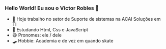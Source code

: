 ### Hello World! Eu sou o Victor Robles 👋

- 🔭 Hoje trabalho no setor de Suporte de sistemas na ACAI Soluções em TI
- 🌱 Estudando Html, Css e JavaScript
- 😄 Pronomes: ele / dele
- 🛹 Hobbie: Academia e de vez em quando skate

<div>
  <a href= "https://github.com/vitinhorobles">
</div>
